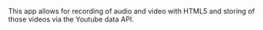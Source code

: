 This app allows for recording of audio and video with HTML5 and storing of those videos via the Youtube data API.